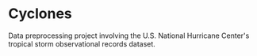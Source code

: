 # Cyclones

Data preprocessing project involving the U.S. National Hurricane Center's tropical storm observational records dataset.


